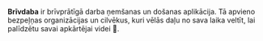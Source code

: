 **Brīvdaba** ir brīvprātīgā darba ņemšanas un došanas aplikācija. Tā apvieno bezpeļņas organizācijas un cilvēkus, kuri vēlās daļu no sava laika veltīt, lai palīdzētu savai apkārtējai videi 🌱.

